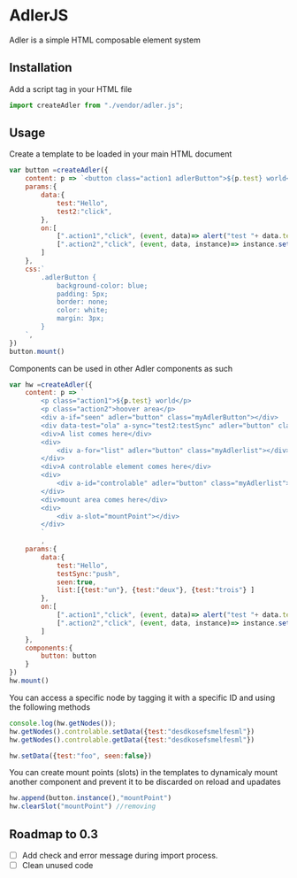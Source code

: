 # AdlerJS

Adler is a simple HTML composable element system

## Installation

Add a script tag in your HTML file

```js
import createAdler from "./vendor/adler.js";

```
## Usage

Create a template to be loaded in your main HTML document

```js
var button =createAdler({
    content: p => `<button class="action1 adlerButton">${p.test} world</button><p class="action2">${p.test2} here</p>`,
    params:{
        data:{
            test:"Hello",
            test2:"click",
        },
        on:[
            [".action1","click", (event, data)=> alert("test "+ data.test)],
            [".action2","click", (event, data, instance)=> instance.setData({test:"barr"}) ],
        ]
    },
    css:`
        .adlerButton {
            background-color: blue;
            padding: 5px;
            border: none;
            color: white;
            margin: 3px;
        }
    `,
})
button.mount()

```


Components can be used in other Adler components as such

```js
var hw =createAdler({
    content: p => `
        <p class="action1">${p.test} world</p>
        <p class="action2">hoover area</p>
        <div a-if="seen" adler="button" class="myAdlerButton"></div>
        <div data-test="ola" a-sync="test2:testSync" adler="button" class="myAdlerButton"></div>
        <div>A list comes here</div>
        <div>
            <div a-for="list" adler="button" class="myAdlerlist"></div>
        </div>
        <div>A controlable element comes here</div>
        <div>
            <div a-id="controlable" adler="button" class="myAdlerlist"></div>
        </div>
        <div>mount area comes here</div>
        <div>
            <div a-slot="mountPoint"></div>
        </div>
        `
        ,
    params:{
        data:{
            test:"Hello",
            testSync:"push",
            seen:true,
            list:[{test:"un"}, {test:"deux"}, {test:"trois"} ]
        },
        on:[
            [".action1","click", (event, data)=> alert("test "+ data.test)],
            [".action2","click", (event, data, instance)=> instance.setData({test:"barr"}) ],
        ]
    },
    components:{
        button: button
    }
})
hw.mount()
```

You can access a specific node by tagging it with a specific ID and using the following methods

```js
console.log(hw.getNodes());
hw.getNodes().controlable.setData({test:"desdkosefsmelfesml"})
hw.getNodes().controlable.getData({test:"desdkosefsmelfesml"})

hw.setData({test:"foo", seen:false})

```

You can create mount points (slots) in the templates to dynamicaly mount another component and prevent it to be discarded on reload and upadates

```js
hw.append(button.instance(),"mountPoint")
hw.clearSlot("mountPoint") //removing

```

## Roadmap to 0.3

- [ ] Add check and error message during import process.
- [ ] Clean unused code
